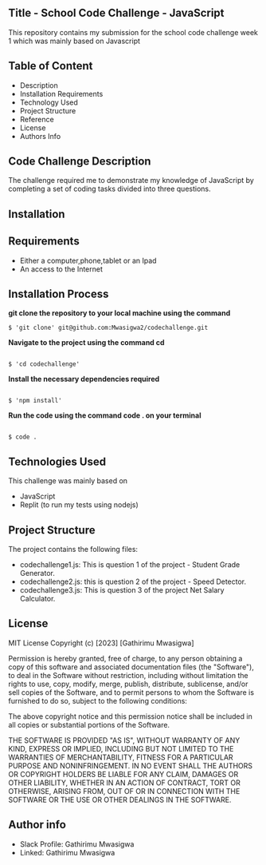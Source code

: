 ## Title - School Code Challenge - JavaScript
This repository contains my submission for the school code challenge week 1 which was mainly based on Javascript

## Table of Content
- Description
- Installation Requirements
- Technology Used
- Project Structure
- Reference
- License
- Authors Info

## Code Challenge Description
The challenge required me to demonstrate my knowledge of JavaScript by completing a set of coding tasks divided into three questions.

## Installation
## Requirements 
- Either a computer,phone,tablet or an Ipad
- An access to the Internet

## Installation Process

**git clone the repository to your local machine using the command**

```
$ 'git clone' git@github.com:Mwasigwa2/codechallenge.git

```

**Navigate to the project using the command cd**
```

$ 'cd codechallenge'

```
**Install the necessary dependencies required**
```

$ 'npm install'
```

**Run the code using the command code . on your terminal**
```

$ code .

```

## Technologies Used
This challenge was mainly based on
- JavaScript
- Replit (to run my tests using nodejs)
  
## Project Structure
  The project contains the following files:
- codechallenge1.js: This is question 1 of the project - Student Grade Generator.
- codechallenge2.js: this is question 2 of the project - Speed Detector.
- codechallenge3.js: This is question 3 of the project Net Salary Calculator.

## License
MIT License
Copyright (c) [2023] [Gathirimu Mwasigwa]

Permission is hereby granted, free of charge, to any person obtaining a copy
of this software and associated documentation files (the "Software"), to deal
in the Software without restriction, including without limitation the rights
to use, copy, modify, merge, publish, distribute, sublicense, and/or sell
copies of the Software, and to permit persons to whom the Software is
furnished to do so, subject to the following conditions:

The above copyright notice and this permission notice shall be included in all
copies or substantial portions of the Software.

THE SOFTWARE IS PROVIDED "AS IS", WITHOUT WARRANTY OF ANY KIND, EXPRESS OR
IMPLIED, INCLUDING BUT NOT LIMITED TO THE WARRANTIES OF MERCHANTABILITY,
FITNESS FOR A PARTICULAR PURPOSE AND NONINFRINGEMENT. IN NO EVENT SHALL THE
AUTHORS OR COPYRIGHT HOLDERS BE LIABLE FOR ANY CLAIM, DAMAGES OR OTHER
LIABILITY, WHETHER IN AN ACTION OF CONTRACT, TORT OR OTHERWISE, ARISING FROM,
OUT OF OR IN CONNECTION WITH THE SOFTWARE OR THE USE OR OTHER DEALINGS IN THE
SOFTWARE.

## Author info
- Slack Profile: Gathirimu Mwasigwa
- Linked: Gathirimu Mwasigwa

